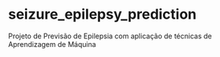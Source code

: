 # seizure_epilepsy_prediction
Projeto de Previsão de Epilepsia com aplicação de técnicas de Aprendizagem de Máquina
